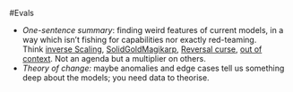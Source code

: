 #Evals 
- _One-sentence summary_: finding weird features of current models, in a way which isn’t fishing for capabilities nor exactly red-teaming. Think [inverse Scaling](https://arxiv.org/abs/2306.09479), [SolidGoldMagikarp](https://www.lesswrong.com/posts/aPeJE8bSo6rAFoLqg/solidgoldmagikarp-plus-prompt-generation), [Reversal curse](https://arxiv.org/abs//2309.12288), [out of context](https://openreview.net/forum?id=X3JFgY4gvf). Not an agenda but a multiplier on others. 
- _Theory of change:_ maybe anomalies and edge cases tell us something deep about the models; you need data to theorise.